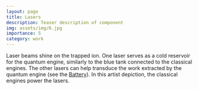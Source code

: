 ```yaml
---
layout: page
title: Lasers
description: Teaser description of component
img: assets/img/6.jpg
importance: 5
category: work
---
```


Laser beams shine on the trapped ion. One laser serves as a cold reservoir for the quantum engine, similarly to the blue tank connected to the classical engines. The other lasers can help transduce the work extracted by the quantum engine (see the [Battery](/_projects/battery.md)). In this artist depiction, the classical engines power the lasers.
